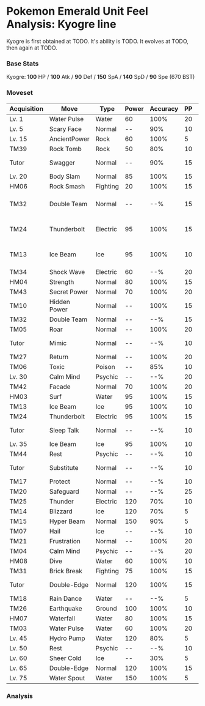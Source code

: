 # Pokemon Emerald Unit Feel Analysis: Kyogre line

Kyogre is first obtained at TODO. It's ability is TODO. It evolves at TODO, then again at TODO.

### Base Stats

Kyogre: **100** HP / **100** Atk / **90** Def / **150** SpA / **140** SpD / **90** Spe (670 BST)

### Moveset

|Acquisition|Move        |Type    |Power|Accuracy|PP |Notes                    |
|---        |---         |---     |---  |---     |---|---                      |
|Lv. 1      |Water Pulse |Water   |60   |100%    |20 |                         |
|Lv. 5      |Scary Face  |Normal  |--   |90%     |10 |                         |
|Lv. 15     |AncientPower|Rock    |60   |100%    |5  |                         |
|TM39       |Rock Tomb   |Rock    |50   |80%     |10 |                         |
|Tutor      |Swagger     |Normal  |--   |90%     |15 |Emerald only             |
|Lv. 20     |Body Slam   |Normal  |85   |100%    |15 |                         |
|HM06       |Rock Smash  |Fighting|20   |100%    |15 |                         |
|TM32       |Double Team |Normal  |--   |--%     |15 |Buy at Game Corner       |
|TM24       |Thunderbolt |Electric|95   |100%    |15 |Buy at Game Corner       |
|TM13       |Ice Beam    |Ice     |95   |100%    |10 |Buy at Game Corner       |
|TM34       |Shock Wave  |Electric|60   |--%     |20 |                         |
|HM04       |Strength    |Normal  |80   |100%    |15 |                         |
|TM43       |Secret Power|Normal  |70   |100%    |20 |                         |
|TM10       |Hidden Power|Normal  |--   |100%    |15 |                         |
|TM32       |Double Team |Normal  |--   |--%     |15 |                         |
|TM05       |Roar        |Normal  |--   |100%    |20 |                         |
|Tutor      |Mimic       |Normal  |--   |--%     |10 |Emerald only             |
|TM27       |Return      |Normal  |--   |100%    |20 |                         |
|TM06       |Toxic       |Poison  |--   |85%     |10 |                         |
|Lv. 30     |Calm Mind   |Psychic |--   |--%     |20 |                         |
|TM42       |Facade      |Normal  |70   |100%    |20 |                         |
|HM03       |Surf        |Water   |95   |100%    |15 |                         |
|TM13       |Ice Beam    |Ice     |95   |100%    |10 |                         |
|TM24       |Thunderbolt |Electric|95   |100%    |15 |                         |
|Tutor      |Sleep Talk  |Normal  |--   |--%     |10 |Emerald only             |
|Lv. 35     |Ice Beam    |Ice     |95   |100%    |10 |                         |
|TM44       |Rest        |Psychic |--   |--%     |10 |                         |
|Tutor      |Substitute  |Normal  |--   |--%     |10 |Emerald only             |
|TM17       |Protect     |Normal  |--   |--%     |10 |                         |
|TM20       |Safeguard   |Normal  |--   |--%     |25 |                         |
|TM25       |Thunder     |Electric|120  |70%     |10 |                         |
|TM14       |Blizzard    |Ice     |120  |70%     |5  |                         |
|TM15       |Hyper Beam  |Normal  |150  |90%     |5  |                         |
|TM07       |Hail        |Ice     |--   |--%     |10 |                         |
|TM21       |Frustration |Normal  |--   |100%    |20 |                         |
|TM04       |Calm Mind   |Psychic |--   |--%     |20 |                         |
|HM08       |Dive        |Water   |60   |100%    |10 |                         |
|TM31       |Brick Break |Fighting|75   |100%    |15 |                         |
|Tutor      |Double-Edge |Normal  |120  |100%    |15 |Emerald only             |
|TM18       |Rain Dance  |Water   |--   |--%     |5  |                         |
|TM26       |Earthquake  |Ground  |100  |100%    |10 |                         |
|HM07       |Waterfall   |Water   |80   |100%    |15 |                         |
|TM03       |Water Pulse |Water   |60   |100%    |20 |                         |
|Lv. 45     |Hydro Pump  |Water   |120  |80%     |5  |                         |
|Lv. 50     |Rest        |Psychic |--   |--%     |10 |                         |
|Lv. 60     |Sheer Cold  |Ice     |--   |30%     |5  |                         |
|Lv. 65     |Double-Edge |Normal  |120  |100%    |15 |                         |
|Lv. 75     |Water Spout |Water   |150  |100%    |5  |                         |

### Analysis